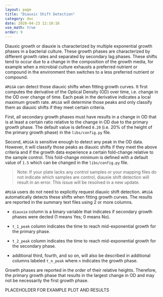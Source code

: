 ```yaml
---
layout: page
title: "Diauxic Shift Detection"
category: doc
date: 2020-04-23 12:10:16
use_math: true
order: 9
---
```


Diauxic growth or diauxie is characterized by multiple exponential growth phases in a bacterial culture. These growth phases  are characterized by different growth rates and separated by secondary lag phases. These shifts tend to occur due to a change in the composition of the growth media, for example when a microbial culture exhausts a preferred nutrient or compound in the environment then switches to a less preferred nutrient or compound.

`AMiGA` can detect those diauxic shifts when fitting growth curves. It first computes the derivative of the Optical Density (OD) over time, i.e. change in the OD over change of time. Each peak in the derivative indicates a local maximum growth rate. `AMiGA` will determine those peaks and only classify them as diauxic shifts if they meet certain criteria.

First, all secondary growth phases must have results in a change in OD that is at least a certain ratio relative to the change in OD due to the primary growth phase. The default value is defined `0.20` (i.e. 20% of the height of the primary growth phase) in the `libs/config.py` file.

Second, `AMiGA` is sensitive enough to detect any peak in the OD data. However, it will classify those peaks as diauxic shifts if they meet the above criteria and if the growth data experience a certain fold-change relative to the sample control. This fold-change minimum is defined with a default value of `1.5` which can be changed in the `libs/config.py` file.

> Note: If your plate lacks any control samples or your mapping files do not indicate which samples are control, diauxie shift detection will result in an error. This issue will be resolved in a new update.

`AMiGA` users do not need to explicitly request diauxic shift detection. `AMiGA` automatically detects these shifts when fitting growth curves. The results are reported in the summary text files using 2 or more columns.

- `diauxie` column is a binary variable that indicates if secondary growth phases were dected (1 means Yes; 0 means No).

- `t_1_peak` column indicates the time to reach mid-exponential growth for the primary phase.

- `t_2_peak` column indicates the time to reach mid-exponential growth for the secondary phase.

- additional third, fourth, and so on, will also be described in additional columns labeled `t_n_peak` where `n` indicates the growth phase.

Growth phases are reported in the order of their relative heights. Therefore, the primary growth phase that results in the largest change in OD and may not be necessarily the first growth phase.


PLACEHOLDER FOR EXAMPLE PLOT AND RESULTS
